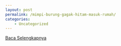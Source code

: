 ```yaml
---
layout: post
permalink: /mimpi-burung-gagak-hitam-masuk-rumah/
categories:
    - Uncategorized
---
```


[Baca Selengkapnya](/02)